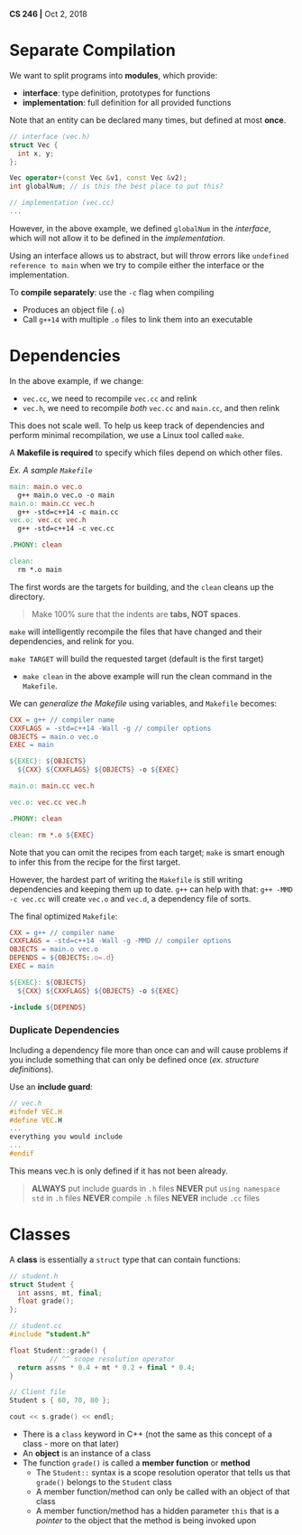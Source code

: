 **CS 246 |** Oct 2, 2018


# Separate Compilation
We want to split programs into __modules__, which provide:
 - __interface__: type definition, prototypes for functions
 - __implementation__: full definition for all provided functions

Note that an entity can be declared many times, but defined at most __once__.

```cpp
// interface (vec.h)
struct Vec {
  int x, y;
};

Vec operator+(const Vec &v1, const Vec &v2);
int globalNum; // is this the best place to put this?

// implementation (vec.cc)
...
```
However, in the above example, we defined `globalNum` in the _interface_, which will not allow it to be defined in the _implementation_.

Using an interface allows us to abstract, but will throw errors like `undefined reference to main` when we try to compile either the interface or the implementation.

To __compile separately__: use the `-c` flag when compiling
 - Produces an object file (`.o`)
 - Call `g++14` with multiple `.o` files to link them into an executable

# Dependencies
In the above example, if we change:
 - `vec.cc`, we need to recompile `vec.cc` and relink
 - `vec.h`, we need to recompile _both_ `vec.cc` and `main.cc`, and then relink

This does not scale well. To help us keep track of dependencies and perform minimal recompilation, we use a Linux tool called `make`.

A __Makefile is required__ to specify which files depend on which other files.

_Ex. A sample `Makefile`_
```Makefile
main: main.o vec.o
  g++ main.o vec.o -o main
main.o: main.cc vec.h
  g++ -std=c++14 -c main.cc
vec.o: vec.cc vec.h
  g++ -std=c++14 -c vec.cc

.PHONY: clean

clean:
  rm *.o main
```
The first words are the targets for building, and the `clean` cleans up the directory.

> Make 100% sure that the indents are __tabs, NOT spaces__.

`make` will intelligently recompile the files that have changed and their dependencies, and relink for you.

`make TARGET` will build the requested target (default is the first target)
 - `make clean` in the above example will run the clean command in the `Makefile`.

We can _generalize the Makefile_ using variables, and `Makefile` becomes:
```Makefile
CXX = g++ // compiler name
CXXFLAGS = -std=c++14 -Wall -g // compiler options
OBJECTS = main.o vec.o
EXEC = main

${EXEC}: ${OBJECTS}
  ${CXX} ${CXXFLAGS} ${OBJECTS} -o ${EXEC}

main.o: main.cc vec.h

vec.o: vec.cc vec.h

.PHONY: clean

clean: rm *.o ${EXEC}
```
Note that you can omit the recipes from each target; `make` is smart enough to infer this from the recipe for the first target.

However, the hardest part of writing the `Makefile` is still writing dependencies and keeping them up to date. `g++` can help with that: `g++ -MMD -c vec.cc` will create `vec.o` and `vec.d`, a dependency file of sorts.

The final optimized `Makefile`:
```Makefile
CXX = g++ // compiler name
CXXFLAGS = -std=c++14 -Wall -g -MMD // compiler options
OBJECTS = main.o vec.o
DEPENDS = ${OBJECTS:.o=.d}
EXEC = main

${EXEC}: ${OBJECTS}
  ${CXX} ${CXXFLAGS} ${OBJECTS} -o ${EXEC}

-include ${DEPENDS}
```

### Duplicate Dependencies
Including a dependency file more than once can and will cause problems if you include something that can only be defined once (_ex. structure definitions_).

Use an __include guard__:
```cpp
// vec.h
#ifndef VEC.H
#define VEC.H
...
everything you would include
...
#endif
```
This means vec.h is only defined if it has not been already.

> __ALWAYS__ put include guards in `.h` files
> __NEVER__ put `using namespace std` in `.h` files
> __NEVER__ compile `.h` files
> __NEVER__ include `.cc` files


# Classes
A __class__ is essentially a `struct` type that can contain functions:
```cpp
// student.h
struct Student {
  int assns, mt, final;
  float grade();
};

// student.cc
#include "student.h"

float Student::grade() {
          // ^^ scope resolution operator
  return assns * 0.4 + mt * 0.2 + final * 0.4;
}

// Client file
Student s { 60, 70, 80 };

cout << s.grade() << endl;
```
 - There is a `class` keyword in C++ (not the same as this concept of a class - more on that later)
 - An __object__ is an instance of a class
 - The function `grade()` is called a __member function__ or __method__
    - The `Student::` syntax is a scope resolution operator that tells us that `grade()` belongs to the `Student` class
    - A member function/method can only be called with an object of that class
    - A member function/method has a hidden parameter `this` that is a _pointer_ to the object that the method is being invoked upon
